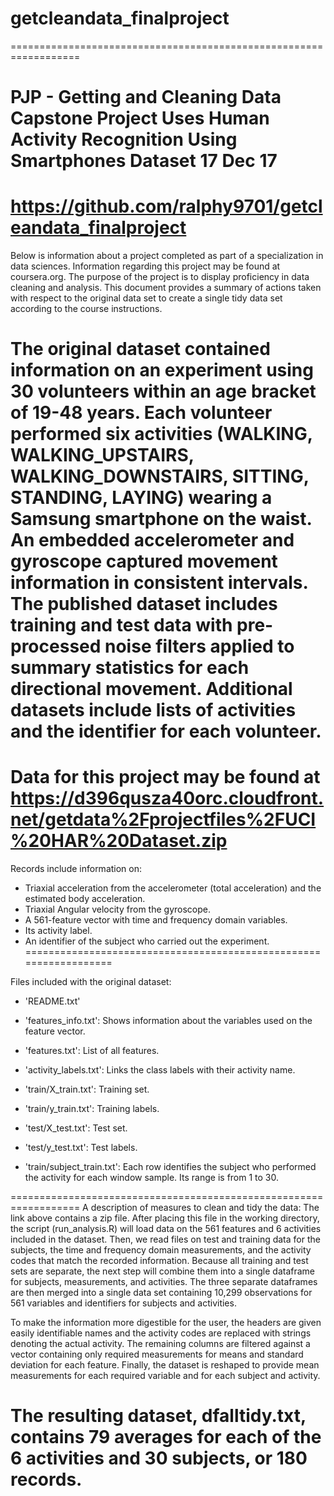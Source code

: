 # getcleandata_finalproject
==================================================================

PJP - Getting and Cleaning Data Capstone Project
Uses Human Activity Recognition Using Smartphones Dataset
17 Dec 17
==================================================================

https://github.com/ralphy9701/getcleandata_finalproject
==================================================================

Below is information about a project completed as part of a specialization in data sciences. Information regarding this project may be found at coursera.org. The purpose of the project is to display proficiency in data cleaning and analysis. This document provides a summary of actions taken with respect to the original data set to create a single tidy data set according to the course instructions.

The original dataset contained information on an experiment using 30 volunteers within an age bracket of 19-48 years. Each volunteer performed six activities (WALKING, WALKING_UPSTAIRS, WALKING_DOWNSTAIRS, SITTING, STANDING, LAYING) wearing a Samsung smartphone on the waist. An embedded accelerometer and gyroscope captured movement information in consistent intervals. The published dataset includes training and test data with pre-processed noise filters applied to summary statistics for each directional movement. Additional datasets include lists of activities and the identifier for each volunteer.
==================================================================

Data for this project may be found at https://d396qusza40orc.cloudfront.net/getdata%2Fprojectfiles%2FUCI%20HAR%20Dataset.zip
==================================================================

Records include information on:
- Triaxial acceleration from the accelerometer (total acceleration) and the estimated body acceleration.
- Triaxial Angular velocity from the gyroscope. 
- A 561-feature vector with time and frequency domain variables. 
- Its activity label. 
- An identifier of the subject who carried out the experiment.
==================================================================

Files included with the original dataset:
- 'README.txt'

- 'features_info.txt': Shows information about the variables used on the feature vector.

- 'features.txt': List of all features.

- 'activity_labels.txt': Links the class labels with their activity name.

- 'train/X_train.txt': Training set.

- 'train/y_train.txt': Training labels.

- 'test/X_test.txt': Test set.

- 'test/y_test.txt': Test labels.

- 'train/subject_train.txt': Each row identifies the subject who performed the activity for each window sample. Its range is from 1 to 30. 

==================================================================
A description of measures to clean and tidy the data:
The link above contains a zip file. After placing this file in the working directory, the script (run_analysis.R) will load data on the 561 features and 6 activities included in the dataset. Then, we read files on test and training data for the subjects, the time and frequency domain measurements, and the activity codes that match the recorded information. Because all training and test sets are separate, the next step will combine them into a single dataframe for subjects, measurements, and activities. The three separate dataframes are then merged into a single data set containing 10,299 observations for 561 variables and identifiers for subjects and activities.

To make the information more digestible for the user, the headers are given easily identifiable names and the activity codes are replaced with strings denoting the actual activity. The remaining columns are filtered against a vector containing only required measurements for means and standard deviation for each feature. Finally, the dataset is reshaped to provide mean measurements for each required variable and for each subject and activity.

The resulting dataset, dfalltidy.txt, contains 79 averages for each of the 6 activities and 30 subjects, or 180 records.
==================================================================
